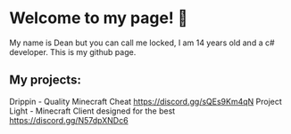 # Welcome to my page! 👋
My name is Dean but you can call me locked, I am 14 years old and a c# developer. This is my github page.

## My projects:
Drippin - Quality Minecraft Cheat https://discord.gg/sQEs9Km4qN
Project Light - Minecraft Client designed for the best https://discord.gg/N57dpXNDc6
